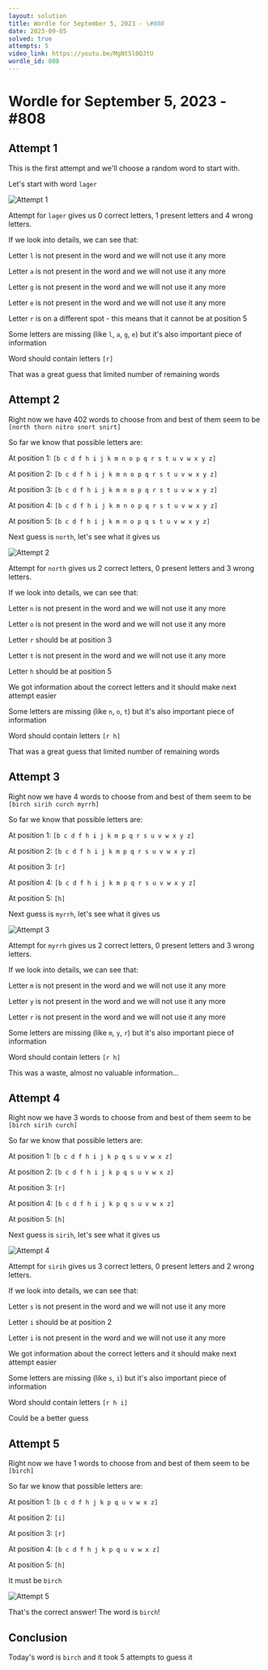 ```yaml
---
layout: solution
title: Wordle for September 5, 2023 - \#808
date: 2023-09-05
solved: true
attempts: 5
video_link: https://youtu.be/MgNt5l0QJtU
wordle_id: 808
---
```


# Wordle for September 5, 2023 - \#808

## Attempt 1

This is the first attempt and we'll choose a random word to start with.

Let's start with word `lager`

![Attempt 1](2023-09-05/attempt-1.png)

Attempt for `lager` gives us 0 correct letters, 1 present letters and 4 wrong letters.

If we look into details, we can see that:

Letter `l` is not present in the word and we will not use it any more

Letter `a` is not present in the word and we will not use it any more

Letter `g` is not present in the word and we will not use it any more

Letter `e` is not present in the word and we will not use it any more

Letter `r` is on a different spot - this means that it cannot be at position 5

Some letters are missing (like `l`, `a`, `g`, `e`) but it's also important piece of information

Word should contain letters `[r]`

That was a great guess that limited number of remaining words



## Attempt 2

Right now we have 402 words to choose from and best of them seem to be `[north thorn nitro snort snirt]`

So far we know that possible letters are:

At position 1: `[b c d f h i j k m n o p q r s t u v w x y z]`

At position 2: `[b c d f h i j k m n o p q r s t u v w x y z]`

At position 3: `[b c d f h i j k m n o p q r s t u v w x y z]`

At position 4: `[b c d f h i j k m n o p q r s t u v w x y z]`

At position 5: `[b c d f h i j k m n o p q s t u v w x y z]`

Next guess is `north`, let's see what it gives us

![Attempt 2](2023-09-05/attempt-2.png)

Attempt for `north` gives us 2 correct letters, 0 present letters and 3 wrong letters.

If we look into details, we can see that:

Letter `n` is not present in the word and we will not use it any more

Letter `o` is not present in the word and we will not use it any more

Letter `r` should be at position 3

Letter `t` is not present in the word and we will not use it any more

Letter `h` should be at position 5

We got information about the correct letters and it should make next attempt easier

Some letters are missing (like `n`, `o`, `t`) but it's also important piece of information

Word should contain letters `[r h]`

That was a great guess that limited number of remaining words



## Attempt 3

Right now we have 4 words to choose from and best of them seem to be `[birch sirih curch myrrh]`

So far we know that possible letters are:

At position 1: `[b c d f h i j k m p q r s u v w x y z]`

At position 2: `[b c d f h i j k m p q r s u v w x y z]`

At position 3: `[r]`

At position 4: `[b c d f h i j k m p q r s u v w x y z]`

At position 5: `[h]`

Next guess is `myrrh`, let's see what it gives us

![Attempt 3](2023-09-05/attempt-3.png)

Attempt for `myrrh` gives us 2 correct letters, 0 present letters and 3 wrong letters.

If we look into details, we can see that:

Letter `m` is not present in the word and we will not use it any more

Letter `y` is not present in the word and we will not use it any more

Letter `r` is not present in the word and we will not use it any more

Some letters are missing (like `m`, `y`, `r`) but it's also important piece of information

Word should contain letters `[r h]`

This was a waste, almost no valuable information...



## Attempt 4

Right now we have 3 words to choose from and best of them seem to be `[birch sirih curch]`

So far we know that possible letters are:

At position 1: `[b c d f h i j k p q s u v w x z]`

At position 2: `[b c d f h i j k p q s u v w x z]`

At position 3: `[r]`

At position 4: `[b c d f h i j k p q s u v w x z]`

At position 5: `[h]`

Next guess is `sirih`, let's see what it gives us

![Attempt 4](2023-09-05/attempt-4.png)

Attempt for `sirih` gives us 3 correct letters, 0 present letters and 2 wrong letters.

If we look into details, we can see that:

Letter `s` is not present in the word and we will not use it any more

Letter `i` should be at position 2

Letter `i` is not present in the word and we will not use it any more

We got information about the correct letters and it should make next attempt easier

Some letters are missing (like `s`, `i`) but it's also important piece of information

Word should contain letters `[r h i]`

Could be a better guess



## Attempt 5

Right now we have 1 words to choose from and best of them seem to be `[birch]`

So far we know that possible letters are:

At position 1: `[b c d f h j k p q u v w x z]`

At position 2: `[i]`

At position 3: `[r]`

At position 4: `[b c d f h j k p q u v w x z]`

At position 5: `[h]`

It must be `birch`

![Attempt 5](2023-09-05/attempt-5.png)

That's the correct answer! The word is `birch`!

## Conclusion

Today's word is `birch` and it took 5 attempts to guess it

